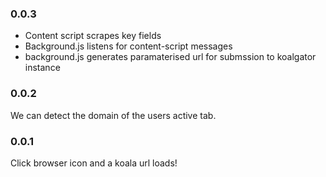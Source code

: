 
### 0.0.3

* Content script scrapes key fields
* Background.js listens for content-script messages
* background.js generates paramaterised url for submssion to koalgator instance

### 0.0.2

We can detect the domain of the users active tab.

### 0.0.1

Click browser icon and a koala url loads!


